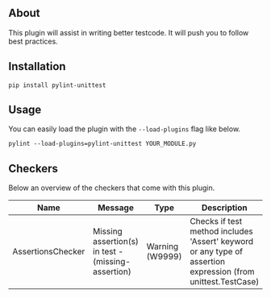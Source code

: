 ## About
This plugin will assist in writing better testcode. It will push you to follow best practices.

## Installation

`pip install pylint-unittest`

## Usage
You can easily load the plugin with the `--load-plugins` flag like below.

`pylint --load-plugins=pylint-unittest YOUR_MODULE.py`

## Checkers
Below an overview of the checkers that come with this plugin. 


| Name | Message | Type | Description |
| --- | --- | --- | --- |
| AssertionsChecker | Missing assertion(s) in test - (missing-assertion) | Warning (W9999) | Checks if test method includes 'Assert' keyword or any type of assertion expression (from unittest.TestCase) |
